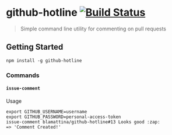 # github-hotline [![Build Status](https://img.shields.io/circleci/project/blamattina/github-hotline.svg?style=flat-square)](https://circleci.com/gh/blamattina/github-hotline)

> Simple command line utility for commenting on pull requests

## Getting Started

```
npm install -g github-hotline
```

### Commands

#### `issue-comment`

Usage
```
export GITHUB_USERNAME=username
export GITHUB_PASSWORD=personal-access-token
issue-comment blamattina/github-hotline#13 Looks good :zap:
=> 'Comment Created!'
```
